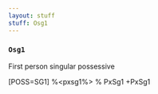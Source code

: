 ```yaml
---
layout: stuff
stuff: Osg1
---
```

### ` Osg1 ` 

First person singular possessive

[POSS=SG1]
%<pxsg1%>
% PxSg1
+PxSg1
